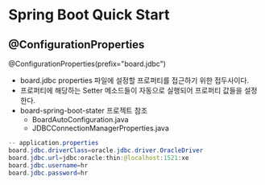 # Spring Boot Quick Start

## @ConfigurationProperties
@ConfigurationProperties(prefix="board.jdbc")
* board.jdbc properties 파일에 설정할 프로퍼티를 접근하기 위한 접두사이다.
* 프로퍼티에 해당하는 Setter 메소드들이 자동으로 실행되어 프로퍼티 값들을 설정한다.
* board-spring-boot-stater 프로젝트 참조
  * BoardAutoConfiguration.java
  * JDBCConnectionManagerProperties.java
```java
-- application.properties
board.jdbc.driverClass=oracle.jdbc.driver.OracleDriver
board.jdbc.url=jdbc:oracle:thin:@localhost:1521:xe
board.jdbc.username=hr
board.jdbc.password=hr
```
